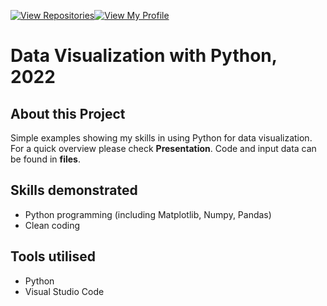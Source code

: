 [![View Repositories](https://img.shields.io/badge/View-My_Repositories-blue?logo=GitHub)](https://github.com/jarsonX?tab=repositories)[![View My Profile](https://img.shields.io/badge/View-My_Profile-green?logo=GitHub)](https://github.com/jarsonX) 

# Data Visualization with Python, 2022

## About this Project
Simple examples showing my skills in using Python for data visualization. For a quick overview please check **Presentation**. Code and input data can be found in **files**.

## Skills demonstrated
- Python programming (including Matplotlib, Numpy, Pandas)
- Clean coding

## Tools utilised
- Python
- Visual Studio Code
